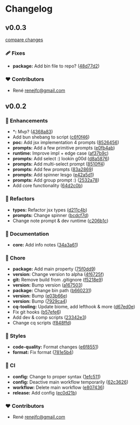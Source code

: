 # Changelog


## v0.0.3

[compare changes](https://github.com/renejfc/conmmit/compare/v0.0.2...v0.0.3)

### 🩹 Fixes

- **package:** Add bin file to repo? ([48d77d2](https://github.com/renejfc/conmmit/commit/48d77d2))

### ❤️ Contributors

- René <renejfc@gmail.com>

## v0.0.2


### 🚀 Enhancements

- ***:** Mvp? ([4368a83](https://github.com/renejfc/conmmit/commit/4368a83))
- Add bun shebang to script ([c6f0f46](https://github.com/renejfc/conmmit/commit/c6f0f46))
- **poc:** Add jsx implementation 4 prompts ([8526456](https://github.com/renejfc/conmmit/commit/8526456))
- **prompts:** Add a few primitive prompts ([e0fb4ab](https://github.com/renejfc/conmmit/commit/e0fb4ab))
- **runtime:** Improve impl + edge case ([af37b9c](https://github.com/renejfc/conmmit/commit/af37b9c))
- **prompts:** Add select :) lookin g00d ([d8a5876](https://github.com/renejfc/conmmit/commit/d8a5876))
- **prompts:** Add multi-select prompt ([8510ff4](https://github.com/renejfc/conmmit/commit/8510ff4))
- **prompts:** Add few prompts ([83a2869](https://github.com/renejfc/conmmit/commit/83a2869))
- **prompts:** Add spinner lesgo ([e42a5d1](https://github.com/renejfc/conmmit/commit/e42a5d1))
- **prompts:** Add group prompt :) ([2532a78](https://github.com/renejfc/conmmit/commit/2532a78))
- Add core functionality ([64d2c0b](https://github.com/renejfc/conmmit/commit/64d2c0b))

### 💅 Refactors

- **types:** Refactor jsx types ([d211c4b](https://github.com/renejfc/conmmit/commit/d211c4b))
- **prompts:** Change spinner ([bcdcf7d](https://github.com/renejfc/conmmit/commit/bcdcf7d))
- Change note prompt & dev runtime ([c206b1c](https://github.com/renejfc/conmmit/commit/c206b1c))

### 📖 Documentation

- **core:** Add info notes ([34a3a61](https://github.com/renejfc/conmmit/commit/34a3a61))

### 🏡 Chore

- **package:** Add main property ([75f0dd9](https://github.com/renejfc/conmmit/commit/75f0dd9))
- **version:** Change version to alpha ([4f6725f](https://github.com/renejfc/conmmit/commit/4f6725f))
- **git:** Remove build from .gitignore ([f5218e9](https://github.com/renejfc/conmmit/commit/f5218e9))
- **version:** Bump version ([a167503](https://github.com/renejfc/conmmit/commit/a167503))
- **package:** Change bin path ([b660231](https://github.com/renejfc/conmmit/commit/b660231))
- **version:** Bump ([e03b66e](https://github.com/renejfc/conmmit/commit/e03b66e))
- **version:** Bump ([7929ca4](https://github.com/renejfc/conmmit/commit/7929ca4))
- **cq-tooling:** Update biome, add lefthook & more ([d67ed0e](https://github.com/renejfc/conmmit/commit/d67ed0e))
- Fix git hooks ([b57efe6](https://github.com/renejfc/conmmit/commit/b57efe6))
- Add dev & comp scripts ([23342e3](https://github.com/renejfc/conmmit/commit/23342e3))
- Change cq scripts ([f848ffd](https://github.com/renejfc/conmmit/commit/f848ffd))

### 🎨 Styles

- **code-quality:** Format changes ([e6f8551](https://github.com/renejfc/conmmit/commit/e6f8551))
- **format:** Fix format ([781e5b4](https://github.com/renejfc/conmmit/commit/781e5b4))

### 🤖 CI

- **config:** Change to proper syntax ([1efc511](https://github.com/renejfc/conmmit/commit/1efc511))
- **config:** Deactive main workflow temporarily ([62c3626](https://github.com/renejfc/conmmit/commit/62c3626))
- **workflow:** Delete main workflow ([e807436](https://github.com/renejfc/conmmit/commit/e807436))
- **release:** Add config ([ec0d21b](https://github.com/renejfc/conmmit/commit/ec0d21b))

### ❤️ Contributors

- René <renejfc@gmail.com>

